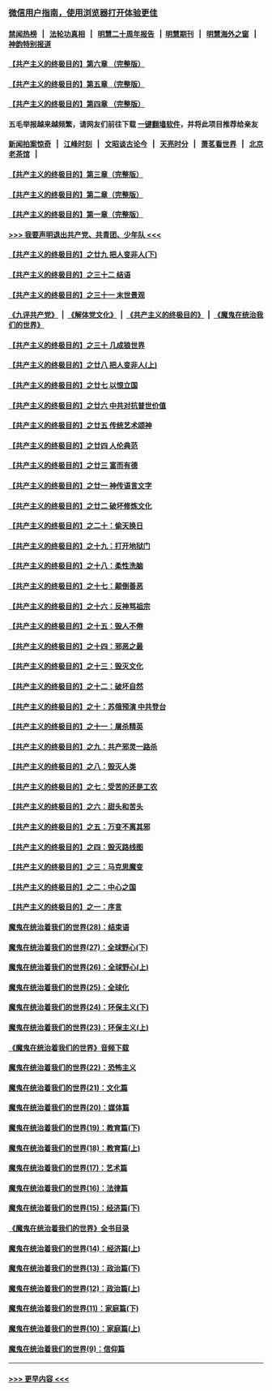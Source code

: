 ### [微信用户指南，使用浏览器打开体验更佳](https://github.com/gfw-breaker/banned-news1/blob/master/indexes/wechat-guide.md?t=0)
#### [禁闻热榜](热点新闻.md?t=0)  &nbsp;&nbsp;|&nbsp;&nbsp; [法轮功真相](https://github.com/gfw-breaker/truth/blob/master/README.md?t=0) &nbsp;&nbsp;|&nbsp;&nbsp; [明慧二十周年报告](https://github.com/gfw-breaker/mh-reports/blob/master/README.md?t=0) &nbsp;&nbsp;|&nbsp;&nbsp;[明慧期刊](https://github.com/gfw-breaker/mh-qikan) &nbsp;&nbsp;|&nbsp;&nbsp; [明慧海外之窗](https://github.com/gfw-breaker/mh-news/blob/master/README.md?t=0) &nbsp;&nbsp;|&nbsp;&nbsp; [神韵特别报道](https://github.com/gfw-breaker/mh-news/blob/master/shenyun.md?t=0)
#### [【共产主义的终极目的】第六章 （完整版）](../pages/nsc422/n11428913.md?t=02102322) 
#### [【共产主义的终极目的】第五章 （完整版）](../pages/nsc422/n11428912.md?t=02102322) 
#### [【共产主义的终极目的】第四章 （完整版）](../pages/nsc422/n11428907.md?t=02102322) 
#### 五毛举报越来越频繁，请网友们前往下载 [一键翻墙软件](https://github.com/gfw-breaker/ssr-accounts)，并将此项目推荐给亲友
#### [新闻拍案惊奇](https://github.com/gfw-breaker/banned-news1/blob/master/pages/link4.md) &nbsp;&nbsp;|&nbsp;&nbsp; [江峰时刻](https://github.com/gfw-breaker/banned-news1/blob/master/pages/link4.md) &nbsp;&nbsp;|&nbsp;&nbsp; [文昭谈古论今](https://github.com/gfw-breaker/banned-news1/blob/master/pages/link4.md) &nbsp;&nbsp;|&nbsp;&nbsp; [天亮时分](https://github.com/gfw-breaker/banned-news1/blob/master/pages/link4.md) &nbsp;&nbsp;|&nbsp;&nbsp; [萧茗看世界](https://github.com/gfw-breaker/banned-news1/blob/master/pages/link4.md) &nbsp;&nbsp;|&nbsp;&nbsp; [北京老茶馆](https://github.com/gfw-breaker/banned-news1/blob/master/pages/link4.md) &nbsp;&nbsp;|&nbsp;&nbsp; 
#### [【共产主义的终极目的】第三章（完整版）](../pages/nsc422/n11428848.md?t=02102322) 
#### [【共产主义的终极目的】第二章（完整版）](../pages/nsc422/n11428831.md?t=02102322) 
#### [【共产主义的终极目的】第一章（完整版）](../pages/nsc422/n11417651.md?t=02102322) 
#### [>>> 我要声明退出共产党、共青团、少年队 <<<](https://github.com/begood0513/goodnews/blob/master/quit/letter.md) 
#### [【共产主义的终极目的】之廿九 把人变非人(下)](../pages/nsc422/n11344140.md?t=02102322) 
#### [【共产主义的终极目的】之三十二 结语](../pages/nsc422/n11360535.md?t=02102322) 
#### [【共产主义的终极目的】之三十一 末世景观](../pages/nsc422/n11351129.md?t=02102322) 
#### [《九评共产党》](https://github.com/begood0513/9ping.md/blob/master/README.md) &nbsp;|&nbsp; [《解体党文化》](../../../../jtdwh.md/blob/master/README.md)  &nbsp;|&nbsp; [《共产主义的终极目的》](../../../../gczydzjmd.md/blob/master/README.md) &nbsp;|&nbsp; [《魔鬼在统治我们的世界》](../../../../mgztzwmdsj.md/blob/master/README.md) 
#### [【共产主义的终极目的】之三十 几成狼世界](../pages/nsc422/n11348280.md?t=02102322) 
#### [【共产主义的终极目的】之廿八 把人变非人(上)](../pages/nsc422/n11340492.md?t=02102322) 
#### [【共产主义的终极目的】之廿七 以恨立国](../pages/nsc422/n11336944.md?t=02102322) 
#### [【共产主义的终极目的】之廿六 中共对抗普世价值](../pages/nsc422/n11324785.md?t=02102322) 
#### [【共产主义的终极目的】之廿五 传统艺术颂神](../pages/nsc422/n11296396.md?t=02102322) 
#### [【共产主义的终极目的】之廿四 人伦典范](../pages/nsc422/n11296397.md?t=02102322) 
#### [【共产主义的终极目的】之廿三 富而有德](../pages/nsc422/n11283598.md?t=02102322) 
#### [【共产主义的终极目的】之廿一 神传语言文字](../pages/nsc422/n11263265.md?t=02102322) 
#### [【共产主义的终极目的】之廿二 破坏修炼文化](../pages/nsc422/n11245728.md?t=02102322) 
#### [【共产主义的终极目的】之二十：偷天换日](../pages/nsc422/n11238846.md?t=02102322) 
#### [【共产主义的终极目的】之十九：打开地狱门](../pages/nsc422/n11206376.md?t=02102322) 
#### [【共产主义的终极目的】之十八：柔性洗脑](../pages/nsc422/n11199994.md?t=02102322) 
#### [【共产主义的终极目的】之十七：颠倒善恶](../pages/nsc422/n11179782.md?t=02102322) 
#### [【共产主义的终极目的】之十六：反神骂祖宗](../pages/nsc422/n11166798.md?t=02102322) 
#### [【共产主义的终极目的】之十五：毁人不倦](../pages/nsc422/n11166792.md?t=02102322) 
#### [【共产主义的终极目的】之十四：邪恶之最](../pages/nsc422/n11150249.md?t=02102322) 
#### [【共产主义的终极目的】之十三：毁灭文化](../pages/nsc422/n11135227.md?t=02102322) 
#### [【共产主义的终极目的】之十二：破坏自然](../pages/nsc422/n11135214.md?t=02102322) 
#### [【共产主义的终极目的】之十：苏俄预演 中共登台](../pages/nsc422/n11118424.md?t=02102322) 
#### [【共产主义的终极目的】之十一：屠杀精英](../pages/nsc422/n11118442.md?t=02102322) 
#### [【共产主义的终极目的】之九：共产邪灵一路杀](../pages/nsc422/n11114139.md?t=02102322) 
#### [【共产主义的终极目的】之八：毁灭人类](../pages/nsc422/n11108503.md?t=02102322) 
#### [【共产主义的终极目的】之七：受苦的还是工农](../pages/nsc422/n11101809.md?t=02102322) 
#### [【共产主义的终极目的】之六：甜头和苦头](../pages/nsc422/n11096971.md?t=02102322) 
#### [【共产主义的终极目的】之五：万变不离其邪](../pages/nsc422/n11091285.md?t=02102322) 
#### [【共产主义的终极目的】之四：毁灭路线图](../pages/nsc422/n11086284.md?t=02102322) 
#### [【共产主义的终极目的】之三：马克思魔变](../pages/nsc422/n11061941.md?t=02102322) 
#### [【共产主义的终极目的】之二：中心之国](../pages/nsc422/n11047728.md?t=02102322) 
#### [【共产主义的终极目的】之一：序言](../pages/nsc422/n11086077.md?t=02102322) 
#### [魔鬼在统治着我们的世界(28)：结束语](../pages/nsc422/n10936246.md?t=02102322) 
#### [魔鬼在统治着我们的世界(27)：全球野心(下)](../pages/nsc422/n10928319.md?t=02102322) 
#### [魔鬼在统治着我们的世界(26)：全球野心(上)](../pages/nsc422/n10900318.md?t=02102322) 
#### [魔鬼在统治着我们的世界(25)：全球化](../pages/nsc422/n10788205.md?t=02102322) 
#### [魔鬼在统治着我们的世界(24)：环保主义(下)](../pages/nsc422/n10695307.md?t=02102322) 
#### [魔鬼在统治着我们的世界(23)：环保主义(上)](../pages/nsc422/n10688613.md?t=02102322) 
#### [《魔鬼在统治着我们的世界》音频下载](../pages/nsc422/n10635553.md?t=02102322) 
#### [魔鬼在统治着我们的世界(22)：恐怖主义](../pages/nsc422/n10614727.md?t=02102322) 
#### [魔鬼在统治着我们的世界(21)：文化篇](../pages/nsc422/n10597706.md?t=02102322) 
#### [魔鬼在统治着我们的世界(20)：媒体篇](../pages/nsc422/n10586579.md?t=02102322) 
#### [魔鬼在统治着我们的世界(19)：教育篇(下)](../pages/nsc422/n10564808.md?t=02102322) 
#### [魔鬼在统治着我们的世界(18)：教育篇(上)](../pages/nsc422/n10526970.md?t=02102322) 
#### [魔鬼在统治着我们的世界(17)：艺术篇](../pages/nsc422/n10499093.md?t=02102322) 
#### [魔鬼在统治着我们的世界(16)：法律篇](../pages/nsc422/n10485969.md?t=02102322) 
#### [魔鬼在统治着我们的世界(15)：经济篇(下)](../pages/nsc422/n10469975.md?t=02102322) 
#### [《魔鬼在统治着我们的世界》全书目录](../pages/nsc422/n10464261.md?t=02102322) 
#### [魔鬼在统治着我们的世界(14)：经济篇(上)](../pages/nsc422/n10457370.md?t=02102322) 
#### [魔鬼在统治着我们的世界(13)：政治篇(下)](../pages/nsc422/n10448270.md?t=02102322) 
#### [魔鬼在统治着我们的世界(12)：政治篇(上)](../pages/nsc422/n10444576.md?t=02102322) 
#### [魔鬼在统治着我们的世界(11)：家庭篇(下)](../pages/nsc422/n10440961.md?t=02102322) 
#### [魔鬼在统治着我们的世界(10)：家庭篇(上)](../pages/nsc422/n10435448.md?t=02102322) 
#### [魔鬼在统治着我们的世界(9)：信仰篇](../pages/nsc422/n10432159.md?t=02102322) 

----
#### [ >>> 更早内容 <<< ](../indexes/nsc422-earlier.md)

